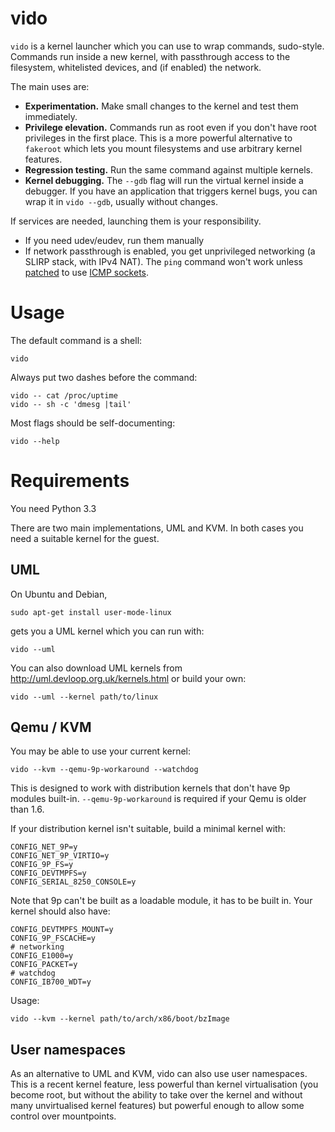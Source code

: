 
# vido

`vido` is a kernel launcher which you can use to wrap commands, sudo-style.
Commands run inside a new kernel, with passthrough access
to the filesystem, whitelisted devices, and (if enabled) the network.

The main uses are:

- **Experimentation.**  Make small changes to the kernel and test
  them immediately.
- **Privilege elevation.**  Commands run as root even if you don't
  have root privileges in the first place.  This is a more powerful
  alternative to `fakeroot` which lets you mount filesystems and use
  arbitrary kernel features.
- **Regression testing.**  Run the same command against multiple
  kernels.
- **Kernel debugging.**  The `--gdb` flag will run the virtual
  kernel inside a debugger.  If you have an application that
  triggers kernel bugs, you can wrap it in `vido --gdb`, usually
  without changes.

If services are needed, launching them is your responsibility.

- If you need udev/eudev, run them manually
- If network passthrough is enabled, you get unprivileged networking
  (a SLIRP stack, with IPv4 NAT).  The `ping` command won't work
  unless [patched](http://openwall.info/wiki/people/segoon/ping#Userspace-support)
  to use [ICMP sockets](https://lwn.net/Articles/420799/).

# Usage

The default command is a shell:

    vido

Always put two dashes before the command:

    vido -- cat /proc/uptime
    vido -- sh -c 'dmesg |tail'

Most flags should be self-documenting:

    vido --help

# Requirements

You need Python 3.3

There are two main implementations, UML and KVM.
In both cases you need a suitable kernel for the guest.

## UML

On Ubuntu and Debian,

    sudo apt-get install user-mode-linux

gets you a UML kernel which you can run with:

    vido --uml

You can also download UML kernels from
<http://uml.devloop.org.uk/kernels.html> or build your own:

    vido --uml --kernel path/to/linux

## Qemu / KVM

You may be able to use your current kernel:

    vido --kvm --qemu-9p-workaround --watchdog

This is designed to work with distribution kernels that don't
have 9p modules built-in.
`--qemu-9p-workaround` is required if your Qemu is older than 1.6.

If your distribution kernel isn't suitable, build a minimal kernel with:

    CONFIG_NET_9P=y
    CONFIG_NET_9P_VIRTIO=y
    CONFIG_9P_FS=y
    CONFIG_DEVTMPFS=y
    CONFIG_SERIAL_8250_CONSOLE=y

Note that 9p can't be built as a loadable module, it has to be built in.
Your kernel should also have:

    CONFIG_DEVTMPFS_MOUNT=y
    CONFIG_9P_FSCACHE=y
    # networking
    CONFIG_E1000=y
    CONFIG_PACKET=y
    # watchdog
    CONFIG_IB700_WDT=y

Usage:

    vido --kvm --kernel path/to/arch/x86/boot/bzImage

## User namespaces

As an alternative to UML and KVM, vido can also use user namespaces.
This is a recent kernel feature, less powerful than kernel
virtualisation (you become root, but without the ability to take
over the kernel and without many unvirtualised kernel features) but
powerful enough to allow some control over mountpoints.


